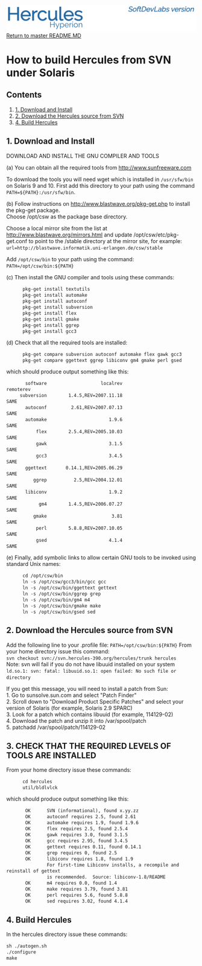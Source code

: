 ![test image](images/image_header_herculeshyperionSDL.png)
[Return to master README.MD](/README.md)

# How to build Hercules from SVN under Solaris
## Contents
1. [1. Download and Install](#1.-Download-and-Install)
2. [2. Download the Hercules source from SVN](#2.-Download-the-Hercules-source-from-SVN)
3. [4. Build Hercules](#4.=Build-Hercules)

## 1. Download and Install
DOWNLOAD AND INSTALL THE GNU COMPILER AND TOOLS

(a) You can obtain all the required tools from http://www.sunfreeware.com

To download the tools you will need wget which is installed in `/usr/sfw/bin` on Solaris 9 and 10.
First add this directory to your path using the command `PATH=${PATH}:/usr/sfw/bin`.

(b) Follow instructions on http://www.blastwave.org/pkg-get.php to install the pkg-get package.  
Choose /opt/csw as the package base directory.

Choose a local mirror site from the list at http://www.blastwave.org/mirrors.html and update /opt/csw/etc/pkg-get.conf to point to the /stable directory at the mirror site, for example:  
`url=http://blastwave.informatik.uni-erlangen.de/csw/stable`
  
Add `/opt/csw/bin` to your path using the command: `PATH=/opt/csw/bin:${PATH}`
  
(c) Then install the GNU compiler and tools using these commands:
```
      pkg-get install textutils
      pkg-get install automake
      pkg-get install autoconf
      pkg-get install subversion
      pkg-get install flex
      pkg-get install gmake
      pkg-get install ggrep
      pkg-get install gcc3
```

(d) Check that all the required tools are installed:
```
      pkg-get compare subversion autoconf automake flex gawk gcc3
      pkg-get compare ggettext ggrep libiconv gm4 gmake perl gsed
```
which should produce output something like this:

```
       software                    localrev                   remoterev
     subversion        1.4.5,REV=2007.11.18                        SAME
       autoconf         2.61,REV=2007.07.13                        SAME
       automake                       1.9.6                        SAME
           flex        2.5.4,REV=2005.10.03                        SAME
           gawk                       3.1.5                        SAME
           gcc3                       3.4.5                        SAME
       ggettext       0.14.1,REV=2005.06.29                        SAME
          ggrep          2.5,REV=2004.12.01                        SAME
       libiconv                       1.9.2                        SAME
            gm4        1.4.5,REV=2006.07.27                        SAME
          gmake                        3.81                        SAME
           perl        5.8.8,REV=2007.10.05                        SAME
           gsed                       4.1.4                        SAME
```

(e) Finally, add symbolic links to allow certain GNU tools to be invoked using standard Unix names:

```
      cd /opt/csw/bin
      ln -s /opt/csw/gcc3/bin/gcc gcc
      ln -s /opt/csw/bin/ggettext gettext
      ln -s /opt/csw/bin/ggrep grep
      ln -s /opt/csw/bin/gm4 m4
      ln -s /opt/csw/bin/gmake make
      ln -s /opt/csw/bin/gsed sed
```

## 2. Download the Hercules source from SVN
Add the following line to your .profile file: `PATH=/opt/csw/bin:${PATH}`
From your home directory issue this command:  
      `svn checkout svn://svn.hercules-390.org/hercules/trunk hercules`  
Note: svn will fail if you do not have libuuid installed on your system  
`ld.so.1: svn: fatal: libuuid.so.1: open failed: No such file or directory`  

If you get this message, you will need to install a patch from Sun:  
      1. Go to sunsolve.sun.com and select "Patch Finder"  
      2. Scroll down to "Download Product Specific Patches" and select your version of Solaris (for example, Solaris 2.9 SPARC)  
      3. Look for a patch which contains libuuid (for example, 114129-02)  
      4. Download the patch and unzip it into /var/spool/patch  
      5. patchadd /var/spool/patch/114129-02  

## 3. CHECK THAT THE REQUIRED LEVELS OF TOOLS ARE INSTALLED
From your home directory issue these commands:  
```
      cd hercules
      util/bldlvlck
```  
which should produce output something like this:
```
       OK      SVN (informational), found x.yy.zz
       OK      autoconf requires 2.5, found 2.61
       OK      automake requires 1.9, found 1.9.6
       OK      flex requires 2.5, found 2.5.4
       OK      gawk requires 3.0, found 3.1.5
       OK      gcc requires 2.95, found 3.4.5
       OK      gettext requires 0.11, found 0.14.1
       OK      grep requires 0, found 2.5
       OK      libiconv requires 1.8, found 1.9
               For first-time Libiconv installs, a recompile and reinstall of gettext
               is recommended.  Source: libiconv-1.8/README
       OK      m4 requires 0.0, found 1.4
       OK      make requires 3.79, found 3.81
       OK      perl requires 5.6, found 5.8.8
       OK      sed requires 3.02, found 4.1.4
```

## 4. Build Hercules
In the hercules directory issue these commands:
```
sh ./autogen.sh
./configure
make
```
